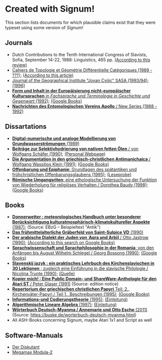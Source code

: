 # Created with Signum!

This section lists documents for which plausible claims exist that they were typeset using some version of *Signum!*

## Journals

- Dutch Contributions to the Tenth International Congress of Slavists, Sofia, September 14-22, 1988: Linguistics, 465 pp. [(According to this review)](https://www.jstor.org/stable/3732187)
- [Cahiers de Topologie et Géométrie Différentielle Catégoriques (1989 - ???)](http://www.numdam.org/journals/CTGDC/); [(According to this article)](http://www.numdam.org/article/CTGDC_1988__29_4_255_0.pdf)
- [Journal of the Geographical Institute "Jovan Cvijic" SASA (1993/94)](http://gi.sanu.ac.rs/index.php/en/publishing/journal/92-collection-of-papers-volume-44-45); [(1996)](http://gi.sanu.ac.rs/index.php/en/publishing/journal/93-collection-of-papers-volume-46)
- [**Form und Inhalt in der Europäisierung nicht-europäischer Kultursprachen** in *Fachsprache und Terminologie in Geschichte und Gegenwart* (1992)](http://d-nb.info/911418164); [(Google Books)](https://books.google.de/books?id=j8fEjdzG5lUC&q="Signum!Zwei")
- [**Nachrichten des Entomologischen Vereins Apollo** / New Series (1988 - 1992)](http://www.apollo-frankfurt.de/en/neva/publicationseries/neva-new-series.html)

## Dissartations

- [**Digital-numerische und analoge Modellierung von Grundwasserströmungen** (1989)](https://epic.awi.de/id/eprint/11638/)
- [**Beiträge zur Selektivhydrierung von nativen fetten Ölen** / von Wolfgang Schäfer (1990)](http://d-nb.info/911334238); [(Personal Webpage)](http://xchem.de/publication/diss_a.html)
- [**Die Argumentation in den griechisch-christlichen Antimanichaica** / Wolfgang Wassilios Klein (1991)](http://d-nb.info/910601836); [(Google Books)](https://books.google.de/books?id=zlymZjxQfUIC&q="Signum!2")
- [**Offenbarung und Epiphanie**: Grundlagen des spätantiken und frühchristlichen Offenbarungsglaubens (1995)](http://d-nb.info/945879814); [(Leseprobe)](https://www.mohrsiebeck.com/uploads/tx_sgpublisher/produkte/leseproben/9783161571992.pdf)
- [**Römische Umgangsriten**: eine ethologische Untersuchung der Funktion von Wiederholung für religiöses Verhalten / Dorothea Baudy (1998)](http://d-nb.info/953790142); [(Google Books)](https://books.google.de/books?id=EYTyCQAAQBAJ&q=Signum)

## Books

- [**Donnerwetter : meteorologisches Handbuch unter besonderer Berücksichtigung kulturatmosphärisch-klimatokultureller Aspekte** (1987)](http://d-nb.info/871526166); (Source: EBzG – Beispieltext "Antik")
- [**Das frühmittelalterliche Gräberfeld von Saint-Sulpice VD** (1990)](https://katalog.ub.uni-heidelberg.de/cgi-bin/titel.cgi?katkey=3585528)
- [**Der arabische Dialekt der Juden von ʿAqra und Arbīl** / Otto Jastrow (1990)](http://d-nb.info/900282592); [(According to this search on Google Books)](https://books.google.de/books?id=NNQUHKM_BJQC&q="Signum!2")
- [**Sprachwissenschaft und Sprachphilosophie in der Romania**: von den Anfängen bis August Wilhelm Schlegel / Georg Bossong (1990)](http://d-nb.info/900699809); [(Google Books)](https://books.google.de/books?hl=de&id=Lst9tnN0w4QC&q="Signum!Zwei")
- [**Slavenskij jazyk : ein praktisches Lehrbuch des Kirchenslavischen in 30 Lektionen** ; zugleich eine Einführung in die slavische Philologie / Nicolina Trunte (1990)](http://d-nb.info/956163696); [(Quelle)](http://web.archive.org/web/20040217123506/http://www.uni-bonn.de/~ntrunte/fontologie.html)
- [**Kopier mich! : Eine Public Domain- und ShareWare-Anthologie für den Atari ST** / Peter Glaser (1991)](https://d-nb.info/920141285) (Source: edition notice)
- [**Repertorium der griechischen christlichen Papyri** Teil: 2., Kirchenväter-Papyri / Teil 1., Beschreibungen (1995)](http://d-nb.info/94448333X); [(Google Books)](https://books.google.de/books?id=9SOSu0W1eCoC&q="Signum!2")
- [**Informations-und Codierungstheorie** (1995)](https://link.springer.com/book/10.1007/978-3-642-78659-4); [(Einleitung)](https://link.springer.com/content/pdf/bfm:978-3-642-78659-4/1.pdf)
- [**Algorithmische Lineare Algebra** (1997)](https://link.springer.com/book/10.1007/978-3-322-84939-7); [(Einleitung)](https://link.springer.com/content/pdf/bfm:978-3-322-84939-7/1.pdf)
- [**Wörterbuch Deutsch-Myanma / Annemarie und Otto Esche** (2011)](http://d-nb.info/1011523833) (Source: <https://buske.de/worterbuch-deutsch-myanma.html>)
- All ASH-Books concerning Signum, maybe Atari 1x1 and Script as well

## Software-Manuals

- [Der Diskutant](https://www.friedemann-seebass.de/public_html/Software/FS_Der-Diskutant_de.html)
- [Megamax Modula-2](http://www.tempel.org/files-d.html#MM2)